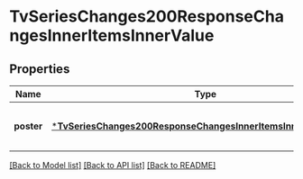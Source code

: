 # TvSeriesChanges200ResponseChangesInnerItemsInnerValue


## Properties
Name | Type | Description | Notes
------------ | ------------- | ------------- | -------------
**poster** | [***TvSeriesChanges200ResponseChangesInnerItemsInnerValuePoster**](TvSeriesChanges200ResponseChangesInnerItemsInnerValuePoster.md) |  | [optional] [default to nothing]


[[Back to Model list]](../README.md#models) [[Back to API list]](../README.md#api-endpoints) [[Back to README]](../README.md)



